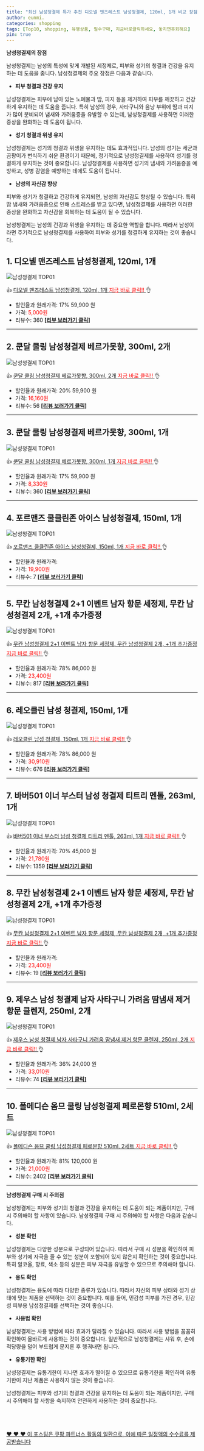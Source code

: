 ```yaml
---
title: "최신 남성청결제 특가 추천 디오넬 맨즈레스트 남성청결제, 120ml, 1개 비교 장점"
author: eunmi.
categories: shopping
tags: [Top10, shopping, 유행상품, 필수구매, 지금바로클릭하세요, 놓치면후회해요]
pin: true
---
```

**남성청결제의 장점**

남성청결제는 남성의 특성에 맞게 개발된 세정제로, 피부와 성기의 청결과 건강을 유지하는 데 도움을 줍니다. 남성청결제의 주요 장점은 다음과 같습니다.

* **피부 청결과 건강 유지**

남성청결제는 피부에 남아 있는 노폐물과 땀, 피지 등을 제거하여 피부를 깨끗하고 건강하게 유지하는 데 도움을 줍니다. 특히 남성의 경우, 사타구니와 음낭 부위에 땀과 피지가 많이 분비되어 냄새와 가려움증을 유발할 수 있는데, 남성청결제를 사용하면 이러한 증상을 완화하는 데 도움이 됩니다.

* **성기 청결과 위생 유지**

남성청결제는 성기의 청결과 위생을 유지하는 데도 효과적입니다. 남성의 성기는 세균과 곰팡이가 번식하기 쉬운 환경이기 때문에, 정기적으로 남성청결제를 사용하여 성기를 청결하게 유지하는 것이 중요합니다. 남성청결제를 사용하면 성기의 냄새와 가려움증을 예방하고, 성병 감염을 예방하는 데에도 도움이 됩니다.

* **남성의 자신감 향상**

피부와 성기가 청결하고 건강하게 유지되면, 남성의 자신감도 향상될 수 있습니다. 특히 땀 냄새와 가려움증으로 인해 스트레스를 받고 있다면, 남성청결제를 사용하면 이러한 증상을 완화하고 자신감을 회복하는 데 도움이 될 수 있습니다.

남성청결제는 남성의 건강과 위생을 유지하는 데 중요한 역할을 합니다. 따라서 남성이라면 주기적으로 남성청결제를 사용하여 피부와 성기를 청결하게 유지하는 것이 좋습니다.

   

## 1. 디오넬 맨즈레스트 남성청결제, 120ml, 1개

![남성청결제 TOP01](https://thumbnail9.coupangcdn.com/thumbnails/remote/230x230ex/image/vendor_inventory/80a5/615f3b2ee2c4abf3f827ff2b5a36d723ad70431a10b2fec7ca73261f1d9c.jpg)


👍 [디오넬 맨즈레스트 남성청결제, 120ml, 1개 <font color=red> 지금 바로 클릭!! </font> ](https://link.coupang.com/re/AFFSDP?lptag=AF3617701&subid=GithubCoopas&pageKey=6356997781&traceid=V0-153&itemId=13402325920&vendorItemId=86352839387) 👌 


- 할인율과 원래가격: 17%  59,900   원
- 가격: <span style='color:red'>5,000원</span>
- 리뷰수: 360  [**[리뷰 보러가기 클릭]**](https://link.coupang.com/re/AFFSDP?lptag=AF3617701&subid=GithubCoopas&pageKey=6356997781&traceid=V0-153&itemId=13402325920&vendorItemId=86352839387)

---


   

## 2. 쿤달 쿨링 남성청결제 베르가못향, 300ml, 2개

![남성청결제 TOP01](https://thumbnail7.coupangcdn.com/thumbnails/remote/230x230ex/image/retail/images/238475089673502-b983d72b-5a6e-4284-bae8-ad3edb3fb906.jpg)


👍 [쿤달 쿨링 남성청결제 베르가못향, 300ml, 2개 <font color=red> 지금 바로 클릭!! </font> ](https://link.coupang.com/re/AFFSDP?lptag=AF3617701&subid=GithubCoopas&pageKey=1322053317&traceid=V0-153&itemId=2343403859&vendorItemId=70339969535) 👌 


- 할인율과 원래가격: 20%  59,900   원
- 가격: <span style='color:red'>16,160원</span>
- 리뷰수: 56  [**[리뷰 보러가기 클릭]**](https://link.coupang.com/re/AFFSDP?lptag=AF3617701&subid=GithubCoopas&pageKey=1322053317&traceid=V0-153&itemId=2343403859&vendorItemId=70339969535)

---


   

## 3. 쿤달 쿨링 남성청결제 베르가못향, 300ml, 1개

![남성청결제 TOP01](https://thumbnail8.coupangcdn.com/thumbnails/remote/230x230ex/image/retail/images/711895790476322-67bee5fb-2680-4911-85be-0112546b94fa.jpg)


👍 [쿤달 쿨링 남성청결제 베르가못향, 300ml, 1개 <font color=red> 지금 바로 클릭!! </font> ](https://link.coupang.com/re/AFFSDP?lptag=AF3617701&subid=GithubCoopas&pageKey=1322053317&traceid=V0-153&itemId=2343403858&vendorItemId=70339969519) 👌 


- 할인율과 원래가격: 17%  59,900   원
- 가격: <span style='color:red'>8,330원</span>
- 리뷰수: 360  [**[리뷰 보러가기 클릭]**](https://link.coupang.com/re/AFFSDP?lptag=AF3617701&subid=GithubCoopas&pageKey=1322053317&traceid=V0-153&itemId=2343403858&vendorItemId=70339969519)

---


   

## 4. 포르맨즈 쿨클린존 아이스 남성청결제, 150ml, 1개

![남성청결제 TOP01](https://thumbnail10.coupangcdn.com/thumbnails/remote/230x230ex/image/rs_quotation_api/tejfgt8b/285aa29e4f504ec18b417ab117f544c7.jpg)


👍 [포르맨즈 쿨클린존 아이스 남성청결제, 150ml, 1개 <font color=red> 지금 바로 클릭!! </font> ](https://link.coupang.com/re/AFFSDP?lptag=AF3617701&subid=GithubCoopas&pageKey=5797253192&traceid=V0-153&itemId=9931465385&vendorItemId=77214713686) 👌 


- 할인율과 원래가격: 
- 가격: <span style='color:red'>19,900원</span>
- 리뷰수: 7  [**[리뷰 보러가기 클릭]**](https://link.coupang.com/re/AFFSDP?lptag=AF3617701&subid=GithubCoopas&pageKey=5797253192&traceid=V0-153&itemId=9931465385&vendorItemId=77214713686)

---


   

## 5. 무칸 남성청결제 2+1 이벤트 남자 항문 세정제, 무칸 남성청결제 2개, +1개 추가증정

![남성청결제 TOP01](https://thumbnail8.coupangcdn.com/thumbnails/remote/230x230ex/image/vendor_inventory/93ff/cf75cb56b99c395f6655171047957b8f7676211f83fd8a8a04aeafed0fde.jpg)


👍 [무칸 남성청결제 2+1 이벤트 남자 항문 세정제, 무칸 남성청결제 2개, +1개 추가증정 <font color=red> 지금 바로 클릭!! </font> ](https://link.coupang.com/re/AFFSDP?lptag=AF3617701&subid=GithubCoopas&pageKey=6484455851&traceid=V0-153&itemId=14209015347&vendorItemId=86406791723) 👌 


- 할인율과 원래가격: 78%  86,000   원
- 가격: <span style='color:red'>23,400원</span>
- 리뷰수: 817  [**[리뷰 보러가기 클릭]**](https://link.coupang.com/re/AFFSDP?lptag=AF3617701&subid=GithubCoopas&pageKey=6484455851&traceid=V0-153&itemId=14209015347&vendorItemId=86406791723)

---


   

## 6. 레오클린 남성 청결제, 150ml, 1개

![남성청결제 TOP01](https://thumbnail8.coupangcdn.com/thumbnails/remote/230x230ex/image/vendor_inventory/3677/865c08e2df3effd38e431449960013896a44606c8dcc6dffcacffb7e41d4.png)


👍 [레오클린 남성 청결제, 150ml, 1개 <font color=red> 지금 바로 클릭!! </font> ](https://link.coupang.com/re/AFFSDP?lptag=AF3617701&subid=GithubCoopas&pageKey=6590521687&traceid=V0-153&itemId=14869980644&vendorItemId=82492786550) 👌 


- 할인율과 원래가격: 78%  86,000   원
- 가격: <span style='color:red'>30,910원</span>
- 리뷰수: 676  [**[리뷰 보러가기 클릭]**](https://link.coupang.com/re/AFFSDP?lptag=AF3617701&subid=GithubCoopas&pageKey=6590521687&traceid=V0-153&itemId=14869980644&vendorItemId=82492786550)

---


   

## 7. 바버501 이너 부스터 남성 청결제 티트리 멘톨, 263ml, 1개

![남성청결제 TOP01](https://thumbnail7.coupangcdn.com/thumbnails/remote/230x230ex/image/vendor_inventory/e755/ae0eac227cef03ad2f50b052760a10695926522c61ca5fec612052978470.png)


👍 [바버501 이너 부스터 남성 청결제 티트리 멘톨, 263ml, 1개 <font color=red> 지금 바로 클릭!! </font> ](https://link.coupang.com/re/AFFSDP?lptag=AF3617701&subid=GithubCoopas&pageKey=5185412481&traceid=V0-153&itemId=7184763550&vendorItemId=87295794853) 👌 


- 할인율과 원래가격: 70%  45,000   원
- 가격: <span style='color:red'>21,780원</span>
- 리뷰수: 1359  [**[리뷰 보러가기 클릭]**](https://link.coupang.com/re/AFFSDP?lptag=AF3617701&subid=GithubCoopas&pageKey=5185412481&traceid=V0-153&itemId=7184763550&vendorItemId=87295794853)

---


   

## 8. 무칸 남성청결제 2+1 이벤트 남자 항문 세정제, 무칸 남성청결제 2개, +1개 추가증정

![남성청결제 TOP01](https://thumbnail8.coupangcdn.com/thumbnails/remote/230x230ex/image/vendor_inventory/93ff/cf75cb56b99c395f6655171047957b8f7676211f83fd8a8a04aeafed0fde.jpg)


👍 [무칸 남성청결제 2+1 이벤트 남자 항문 세정제, 무칸 남성청결제 2개, +1개 추가증정 <font color=red> 지금 바로 클릭!! </font> ](https://link.coupang.com/re/AFFSDP?lptag=AF3617701&subid=GithubCoopas&pageKey=6484455851&traceid=V0-153&itemId=14209015347&vendorItemId=86406791723) 👌 


- 할인율과 원래가격: 
- 가격: <span style='color:red'>23,400원</span>
- 리뷰수: 19  [**[리뷰 보러가기 클릭]**](https://link.coupang.com/re/AFFSDP?lptag=AF3617701&subid=GithubCoopas&pageKey=6484455851&traceid=V0-153&itemId=14209015347&vendorItemId=86406791723)

---


   

## 9. 제우스 남성 청결제 남자 사타구니 가려움 땀냄새 제거 항문 클렌저, 250ml, 2개

![남성청결제 TOP01](https://thumbnail6.coupangcdn.com/thumbnails/remote/230x230ex/image/vendor_inventory/fe58/9b1b346c7d31c0fff9f924c031c87b0bda167990356f2d2803113c7eea1f.jpg)


👍 [제우스 남성 청결제 남자 사타구니 가려움 땀냄새 제거 항문 클렌저, 250ml, 2개 <font color=red> 지금 바로 클릭!! </font> ](https://link.coupang.com/re/AFFSDP?lptag=AF3617701&subid=GithubCoopas&pageKey=7258076615&traceid=V0-153&itemId=18479704707&vendorItemId=81455074487) 👌 


- 할인율과 원래가격: 36%  24,000   원
- 가격: <span style='color:red'>33,010원</span>
- 리뷰수: 74  [**[리뷰 보러가기 클릭]**](https://link.coupang.com/re/AFFSDP?lptag=AF3617701&subid=GithubCoopas&pageKey=7258076615&traceid=V0-153&itemId=18479704707&vendorItemId=81455074487)

---


   

## 10. 폴메디슨 옴므 쿨링 남성청결제 페로몬향 510ml, 2세트

![남성청결제 TOP01](https://thumbnail8.coupangcdn.com/thumbnails/remote/230x230ex/image/retail/images/4455792434140484-75e18434-ac95-4438-ae43-421235a10977.jpg)


👍 [폴메디슨 옴므 쿨링 남성청결제 페로몬향 510ml, 2세트 <font color=red> 지금 바로 클릭!! </font> ](https://link.coupang.com/re/AFFSDP?lptag=AF3617701&subid=GithubCoopas&pageKey=1649766131&traceid=V0-153&itemId=2810849944&vendorItemId=70800400392) 👌 


- 할인율과 원래가격: 81%  120,000   원
- 가격: <span style='color:red'>21,000원</span>
- 리뷰수: 2402  [**[리뷰 보러가기 클릭]**](https://link.coupang.com/re/AFFSDP?lptag=AF3617701&subid=GithubCoopas&pageKey=1649766131&traceid=V0-153&itemId=2810849944&vendorItemId=70800400392)

---
**남성청결제 구매 시 주의점**

남성청결제는 피부와 성기의 청결과 건강을 유지하는 데 도움이 되는 제품이지만, 구매 시 주의해야 할 사항이 있습니다. 남성청결제 구매 시 주의해야 할 사항은 다음과 같습니다.

* **성분 확인**

남성청결제는 다양한 성분으로 구성되어 있습니다. 따라서 구매 시 성분을 확인하여 피부와 성기에 자극을 줄 수 있는 성분이 포함되어 있지 않은지 확인하는 것이 중요합니다. 특히 알코올, 향료, 색소 등의 성분은 피부 자극을 유발할 수 있으므로 주의해야 합니다.

* **용도 확인**

남성청결제는 용도에 따라 다양한 종류가 있습니다. 따라서 자신의 피부 상태와 성기 상태에 맞는 제품을 선택하는 것이 중요합니다. 예를 들어, 민감성 피부를 가진 경우, 민감성 피부용 남성청결제를 선택하는 것이 좋습니다.

* **사용법 확인**

남성청결제는 사용 방법에 따라 효과가 달라질 수 있습니다. 따라서 사용 방법을 꼼꼼히 확인하여 올바르게 사용하는 것이 중요합니다. 일반적으로 남성청결제는 샤워 후, 손에 적당량을 덜어 부드럽게 문지른 후 헹궈내면 됩니다.

* **유통기한 확인**

남성청결제는 유통기한이 지나면 효과가 떨어질 수 있으므로 유통기한을 확인하여 유통기한이 지난 제품은 사용하지 않는 것이 좋습니다.

남성청결제는 피부와 성기의 청결과 건강을 유지하는 데 도움이 되는 제품이지만, 구매 시 주의해야 할 사항을 숙지하여 안전하게 사용하는 것이 중요합니다.<br><br><br><br><br> [ ❤ ❤ ❤ 이 포스팅은 쿠팡 파트너스 활동의 일환으로, 이에 따른 일정액의 수수료를 제공받습니다](https://link.coupang.com/a/bcEFyh)
